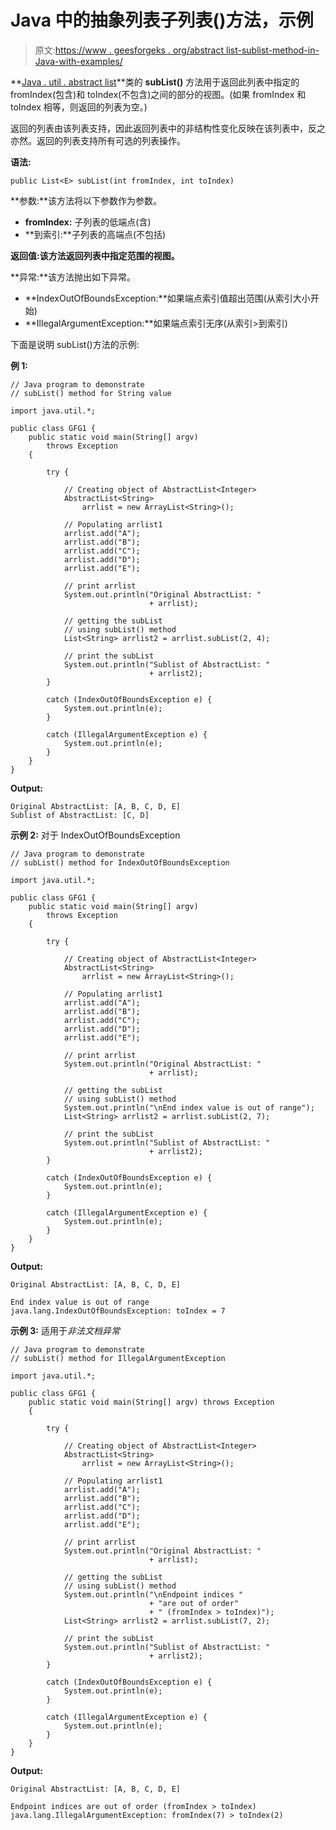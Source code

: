 # Java 中的抽象列表子列表()方法，示例

> 原文:[https://www . geesforgeks . org/abstract list-sublist-method-in-Java-with-examples/](https://www.geeksforgeeks.org/abstractlist-sublist-method-in-java-with-examples/)

**[Java . util . abstract list](https://www.geeksforgeeks.org/abstractlist-in-java-with-examples/)**类的 **subList()** 方法用于返回此列表中指定的 fromIndex(包含)和 toIndex(不包含)之间的部分的视图。(如果 fromIndex 和 toIndex 相等，则返回的列表为空。)

返回的列表由该列表支持，因此返回列表中的非结构性变化反映在该列表中，反之亦然。返回的列表支持所有可选的列表操作。

**语法:**

```
public List<E> subList(int fromIndex, int toIndex)
```

**参数:**该方法将以下参数作为参数。

*   **fromIndex:** 子列表的低端点(含)
*   **到索引:**子列表的高端点(不包括)

**返回值:**该方法返回列表中指定范围的**视图。**

**异常:**该方法抛出如下异常。

*   **IndexOutOfBoundsException:**如果端点索引值超出范围(从索引大小开始)
*   **IllegalArgumentException:**如果端点索引无序(从索引>到索引)

下面是说明 subList()方法的示例:

**例 1:**

```
// Java program to demonstrate
// subList() method for String value

import java.util.*;

public class GFG1 {
    public static void main(String[] argv)
        throws Exception
    {

        try {

            // Creating object of AbstractList<Integer>
            AbstractList<String>
                arrlist = new ArrayList<String>();

            // Populating arrlist1
            arrlist.add("A");
            arrlist.add("B");
            arrlist.add("C");
            arrlist.add("D");
            arrlist.add("E");

            // print arrlist
            System.out.println("Original AbstractList: "
                               + arrlist);

            // getting the subList
            // using subList() method
            List<String> arrlist2 = arrlist.subList(2, 4);

            // print the subList
            System.out.println("Sublist of AbstractList: "
                               + arrlist2);
        }

        catch (IndexOutOfBoundsException e) {
            System.out.println(e);
        }

        catch (IllegalArgumentException e) {
            System.out.println(e);
        }
    }
}
```

**Output:**

```
Original AbstractList: [A, B, C, D, E]
Sublist of AbstractList: [C, D]

```

**示例 2:** 对于 IndexOutOfBoundsException

```
// Java program to demonstrate
// subList() method for IndexOutOfBoundsException

import java.util.*;

public class GFG1 {
    public static void main(String[] argv)
        throws Exception
    {

        try {

            // Creating object of AbstractList<Integer>
            AbstractList<String>
                arrlist = new ArrayList<String>();

            // Populating arrlist1
            arrlist.add("A");
            arrlist.add("B");
            arrlist.add("C");
            arrlist.add("D");
            arrlist.add("E");

            // print arrlist
            System.out.println("Original AbstractList: "
                               + arrlist);

            // getting the subList
            // using subList() method
            System.out.println("\nEnd index value is out of range");
            List<String> arrlist2 = arrlist.subList(2, 7);

            // print the subList
            System.out.println("Sublist of AbstractList: "
                               + arrlist2);
        }

        catch (IndexOutOfBoundsException e) {
            System.out.println(e);
        }

        catch (IllegalArgumentException e) {
            System.out.println(e);
        }
    }
}
```

**Output:**

```
Original AbstractList: [A, B, C, D, E]

End index value is out of range
java.lang.IndexOutOfBoundsException: toIndex = 7

```

**示例 3:** 适用于*非法文档异常*

```
// Java program to demonstrate
// subList() method for IllegalArgumentException

import java.util.*;

public class GFG1 {
    public static void main(String[] argv) throws Exception
    {

        try {

            // Creating object of AbstractList<Integer>
            AbstractList<String>
                arrlist = new ArrayList<String>();

            // Populating arrlist1
            arrlist.add("A");
            arrlist.add("B");
            arrlist.add("C");
            arrlist.add("D");
            arrlist.add("E");

            // print arrlist
            System.out.println("Original AbstractList: "
                               + arrlist);

            // getting the subList
            // using subList() method
            System.out.println("\nEndpoint indices "
                               + "are out of order"
                               + " (fromIndex > toIndex)");
            List<String> arrlist2 = arrlist.subList(7, 2);

            // print the subList
            System.out.println("Sublist of AbstractList: "
                               + arrlist2);
        }

        catch (IndexOutOfBoundsException e) {
            System.out.println(e);
        }

        catch (IllegalArgumentException e) {
            System.out.println(e);
        }
    }
}
```

**Output:**

```
Original AbstractList: [A, B, C, D, E]

Endpoint indices are out of order (fromIndex > toIndex)
java.lang.IllegalArgumentException: fromIndex(7) > toIndex(2)

```